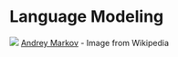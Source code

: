 # Language Modeling

![](https://upload.wikimedia.org/wikipedia/commons/7/70/AAMarkov.jpg)
[Andrey Markov](https://en.wikipedia.org/wiki/Andrey_Markov) - Image from Wikipedia